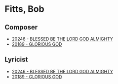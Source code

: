 # Fitts, Bob

## Composer

- [20246 - BLESSED BE THE LORD GOD ALMIGHTY](/hymns/20246.md)
- [20189 - GLORIOUS GOD](/hymns/20189.md)

## Lyricist

- [20246 - BLESSED BE THE LORD GOD ALMIGHTY](/hymns/20246.md)
- [20189 - GLORIOUS GOD](/hymns/20189.md)


